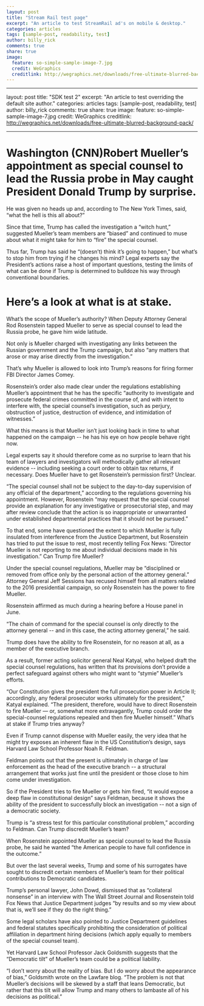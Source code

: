 ```yaml
---
layout: post
title: "Stream Rail test page"
excerpt: "An article to test StreamRail ad's on mobile & desktop."
categories: articles
tags: [sample-post, readability, test]
author: billy_rick
comments: true
share: true
image:
  feature: so-simple-sample-image-7.jpg
  credit: WeGraphics
  creditlink: http://wegraphics.net/downloads/free-ultimate-blurred-background-pack/
---
```

---
layout: post
title: "SDK test 2"
excerpt: "An article to test overriding the default site author."
categories: articles
tags: [sample-post, readability, test]
author: billy_rick
comments: true
share: true
image:
  feature: so-simple-sample-image-7.jpg
  credit: WeGraphics
  creditlink: http://wegraphics.net/downloads/free-ultimate-blurred-background-pack/
 
---
<h1>
Washington (CNN)Robert Mueller’s appointment as special counsel to lead the Russia probe in May caught President Donald Trump by surprise.</h1>
<p>
He was given no heads up and, according to The New York Times, said, “what the hell is this all about?”
</p>
<p>
Since that time, Trump has called the investigation a “witch hunt,” suggested Mueller’s team members are “biased” and continued to muse about what it might take for him to “fire” the special counsel.
</p>
<p>
Thus far, Trump has said he “(doesn’t) think it’s going to happen,” but what’s to stop him from trying if he changes his mind?
Legal experts say the President’s actions raise a host of important questions, testing the limits of what can be done if Trump is determined to bulldoze his way through conventional boundaries.
</p>
<p>
<h1>
Here’s a look at what is at stake.
</h1>
<p>
What’s the scope of Mueller’s authority?
When Deputy Attorney General Rod Rosenstein tapped Mueller to serve as special counsel to lead the Russia probe, he gave him wide latitude.
</p>
<p>
Not only is Mueller charged with investigating any links between the Russian government and the Trump campaign, but also “any matters that arose or may arise directly from the investigation.”
</p>
<p>
That’s why Mueller is allowed to look into Trump’s reasons for firing former FBI Director James Comey.
</p>
<p>
Rosenstein’s order also made clear under the regulations establishing Mueller’s appointment that he has the specific “authority to investigate and prosecute federal crimes committed in the course of, and with intent to interfere with, the special counsel’s investigation, such as perjury, obstruction of justice, destruction of evidence, and intimidation of witnesses.”
</p>
<p>
What this means is that Mueller isn’t just looking back in time to what happened on the campaign -- he has his eye on how people behave right now.
</p>
<p>
Legal experts say it should therefore come as no surprise to learn that his team of lawyers and investigators will methodically gather all relevant evidence -- including seeking a court order to obtain tax returns, if necessary.
Does Mueller have to get Rosenstein’s permission first?
Unclear.
</p>
<p>
“The special counsel shall not be subject to the day-to-day supervision of any official of the department,” according to the regulations governing his appointment. However, Rosenstein “may request that the special counsel provide an explanation for any investigative or prosecutorial step, and may after review conclude that the action is so inappropriate or unwarranted under established departmental practices that it should not be pursued.”
</p>
<p>
To that end, some have questioned the extent to which Mueller is fully insulated from interference from the Justice Department, but Rosenstein has tried to put the issue to rest, most recently telling Fox News: “Director Mueller is not reporting to me about individual decisions made in his investigation.”
Can Trump fire Mueller?
</p>
<p>
Under the special counsel regulations, Mueller may be “disciplined or removed from office only by the personal action of the attorney general.” Attorney General Jeff Sessions has recused himself from all matters related to the 2016 presidential campaign, so only Rosenstein has the power to fire Mueller.
</p>
<p>
Rosenstein affirmed as much during a hearing before a House panel in June.
</p>
<p>
“The chain of command for the special counsel is only directly to the attorney general -- and in this case, the acting attorney general,” he said.
</p>
<p>
Trump does have the ability to fire Rosenstein, for no reason at all, as a member of the executive branch.
</p>
<p>
As a result, former acting solicitor general Neal Katyal, who helped draft the special counsel regulations, has written that its provisions don’t provide a perfect safeguard against others who might want to “stymie” Mueller’s efforts.
</p>
<p>
“Our Constitution gives the president the full prosecution power in Article II; accordingly, any federal prosecutor works ultimately for the president,” Katyal explained. “The president, therefore, would have to direct Rosenstein to fire Mueller — or, somewhat more extravagantly, Trump could order the special-counsel regulations repealed and then fire Mueller himself.”
What’s at stake if Trump tries anyway?
</p>
<p>
Even if Trump cannot dispense with Mueller easily, the very idea that he might try exposes an inherent flaw in the US Constitution’s design, says Harvard Law School Professor Noah R. Feldman.
</p>
<p>
Feldman points out that the present is ultimately in charge of law enforcement as the head of the executive branch -- a structural arrangement that works just fine until the president or those close to him come under investigation.
</p>
<p>
So if the President tries to fire Mueller or gets him fired, “it would expose a deep flaw in constitutional design” says Feldman, because it shows the ability of the president to successfully block an investigation -- not a sign of a democratic society.
</p>
<p>
Trump is “a stress test for this particular constitutional problem,” according to Feldman.
Can Trump discredit Mueller’s team?
</p>
<div class="apester-media" data-media-id="59ad61e7e1fcc100018d1beb" height="512"></div><script async src="//static.apester.com/js/sdk/v2.0/apester-javascript-sdk.min.js"></script>
<p>
When Rosenstein appointed Mueller as special counsel to lead the Russia probe, he said he wanted “the American people to have full confidence in the outcome.”
</p>
<p>
But over the last several weeks, Trump and some of his surrogates have sought to discredit certain members of Mueller’s team for their political contributions to Democratic candidates.
</p>
<p>
Trump’s personal lawyer, John Dowd, dismissed that as “collateral nonsense” in an interview with The Wall Street Journal and Rosenstein told Fox News that Justice Department judges “by results and so my view about that is, we’ll see if they do the right thing.”
</p>
<p>
Some legal scholars have also pointed to Justice Department guidelines and federal statutes specifically prohibiting the consideration of political affiliation in department hiring decisions (which apply equally to members of the special counsel team).
</p>
<p>
Yet Harvard Law School Professor Jack Goldsmith suggests that the “Democratic tilt” of Mueller’s team could be a political liability.
</p>
<p>
“I don’t worry about the reality of bias. But I do worry about the appearance of bias,” Goldsmith wrote on the Lawfare blog. “The problem is not that Mueller’s decisions will be skewed by a staff that leans Democratic, but rather that this tilt will allow Trump and many others to lambaste all of his decisions as political.”
</p>
